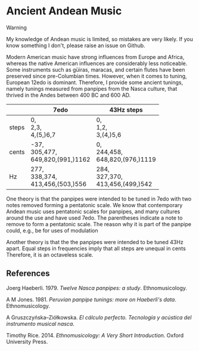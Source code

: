 # Ancient Andean Music

> [!warning]
> My knowledge of Andean music is limited, so mistakes are very likely. If you know something I don't, please raise an issue on Github.

Modern American music have strong influences from Europe and Africa, whereas the native American influences are considerably less noticeable.
Some instruments such as güiras, maracas, and certain flutes have been preserved since pre-Columbian times.
However, when it comes to tuning, European 12edo is dominant.
Therefore, I provide some ancient tunings, namely tunings measured from panpipes from the Nasca culture, that thrived in the Andes between 400 BC and 600 AD.

|     | 7edo | 43Hz steps |
|-----|------|------------|
|steps| 0, <br /> 2,3, <br /> 4,(5,)6,7 | 0, <br />  1,2, <br /> 3,(4,)5,6
|cents| -37, <br /> 305,477, <br /> 649,820,(991,)1162 | 0, <br /> 244,458, <br />  648,820,(976,)1119 |
|Hz   | 277, <br /> 338,374, <br /> 413,456,(503,)556 | 284, <br /> 327,370, <br /> 413,456,(499,)542 |

One theory is that the panpipes were intended to be tuned in 7edo with two notes removed forming a pentatonic scale.
We know that contemporary Andean music uses pentatonic scales for panpipes, and many cultures around the use and have used 7edo.
The parentheses indicate a note to remove to form a pentatonic scale.
The reason why it is part of the panpipe could, e.g., be for uses of modulation

Another theory is that the the panpipes were intended to be tuned 43Hz apart.
Equal steps in frequencies imply that all steps are unequal in cents
Therefore, it is an octaveless scale.


## References
Joerg Haeberli. 1979. *Twelve Nasca panpipes: a study*. Ethnomusicology.

A M Jones. 1981. *Peruvian panpipe tunings: more on Haeberli's data*. Ethnomusicology.

A Gruszczyńska–Ziółkowska. *El cálculo perfecto. Tecnología y acústica del instrumento musical nasca*.

Timothy Rice. 2014. *Ethnomusicology: A Very Short Introduction*. Oxford University Press.